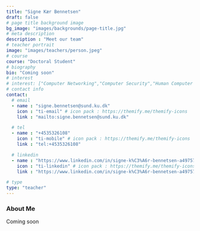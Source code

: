 ```yaml
---
title: "Signe Kær Bennetsen"
draft: false
# page title background image
bg_image: "images/backgrounds/page-title.jpg"
# meta description
description : "Meet our team"
# teacher portrait
image: "images/teachers/person.jpeg"
# course
course: "Doctoral Student"
# biography
bio: "Coming soon"
# interest
# interest: ["Computer Networking","Computer Security","Human Computer Interfacing"]
# contact info
contact:
  # email
  - name : "signe.bennetsen@sund.ku.dk"
    icon : "ti-email" # icon pack : https://themify.me/themify-icons
    link : "mailto:signe.bennetsen@sund.ku.dk"

  # tel
  - name : "+4535326108"
    icon : "ti-mobile" # icon pack : https://themify.me/themify-icons
    link : "tel:+4535326108"

  # linkedin
  - name : "https://www.linkedin.com/in/signe-k%C3%A6r-bennetsen-a49757233/"
    icon : "ti-linkedin" # icon pack : https://themify.me/themify-icons
    link : "https://www.linkedin.com/in/signe-k%C3%A6r-bennetsen-a49757233/"

# type
type: "teacher"
---
```


### About Me

Coming soon